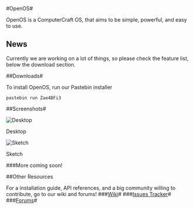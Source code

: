 #OpenOS#

OpenOS is a ComputerCraft OS, that aims to be simple, powerful, and easy to use.

## News ##

Currently we are working on a lot of things, so please check the feature list, below the download section.

##Downloads#

To install OpenOS, run our Pastebin installer

```
pastebin run Zae4BFi3
```

##Screenshots#

![Desktop](http://i.imgur.com/kWGH7ks.png)

Desktop

![Sketch](http://i.imgur.com/qR45THq.png)

Sketch

###More coming soon!

##Other Resources

For a installation guide, API references, and a big community willing to contribute, go to our wiki and forums!
###[Wiki](https://bitbucket.org/djfj75/openos/wiki)#
###[Issues Tracker](https://bitbucket.org/djfj75/openos/issues)#
###[Forums](http://openos.net63.net/forums/)#